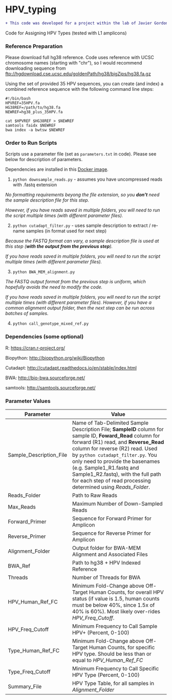 # HPV_typing

```diff
+ This code was developed for a project within the lab of Javier Gordon Ogembo.
```

Code for Assigning HPV Types (tested with L1 amplicons)

### Reference Preparation ###

Please download full hg38 reference.  Code uses reference with UCSC chromosome names (starting with "chr"), so I would recommend downloading sequence from ftp://hgdownload.cse.ucsc.edu/goldenPath/hg38/bigZips/hg38.fa.gz

Using the set of provided 35 HPV sequences, you can create (and index) a combined reference sequence with the following command line steps:

```
#!/bin/bash
HPVREF=35HPV.fa
HG38REF=/path/to/hg38.fa
NEWREF=hg38_plus_35HPV.fa

cat $HPVREF $HG38REF > $NEWREF
samtools faidx $NEWREF
bwa index -a bwtsw $NEWREF
```

### Order to Run Scripts ###

Scripts use a parameter file (set as `parameters.txt` in code).  Please see below for description of parameters.

Dependencies are installed in this [Docker image](https://hub.docker.com/r/cwarden45/hpv-project/).

1) `python downsample_reads.py` - assumes you have uncompressed reads with .fastq extension

*No formatting requirements beyong the file extension, so you **don't** need the sample description file for this step.*

*However, if you have reads saved in multiple folders, you will need to run the script multiple times (with different parameter files).*

2) `python cutadapt_filter.py` - uses sample description to extract / re-name samples (in format used for next step)

*Because the FASTQ format can vary, a sample description file is used at this step (**with the output from the previous step**).*

*If you have reads saved in multiple folders, you will need to run the script multiple times (with different parameter files).*

3) `python BWA_MEM_alignment.py`

*The FASTQ output format from the previous step is uniform, which hopefully avoids the need to modify the code.*

*If you have reads saved in multiple folders, you will need to run the script multiple times (with different parameter files).  However, if you have a common alignment output folder, then the next step can be run across batches of samples.*

4) `python call_genotype_mixed_ref.py`

### Dependencies (some optional) ###

R: https://cran.r-project.org/

Biopython: http://biopython.org/wiki/Biopython

Cutadapt: http://cutadapt.readthedocs.io/en/stable/index.html

BWA: http://bio-bwa.sourceforge.net/

samtools: http://samtools.sourceforge.net/


### Parameter Values ###
| Parameter | Value|
|---|---|
|Sample_Description_File|Name of Tab-Delimited Sample Description File; **SampleID** column for sample ID, **Foward_Read** column for forward (R1) read, and **Reverse_Read** column for reverse (R2) read.  Used by `python cutadapt_filter.py`.  You only need to provide the basenames (e.g. Sample1_R1.fastq and Sample1_R2.fastq), with the full path for each step of read processing determined using *Reads_Folder*.|
|Reads_Folder|Path to Raw Reads|
|Max_Reads|Maximum Number of Down-Sampled Reads|
|Forward_Primer|Sequence for Forward Primer for Amplicon|
|Reverse_Primer|Sequence for Reverse Primer for Amplicon|
|Alignment_Folder|Output folder for BWA-MEM Alignment and Associated Files|
|BWA_Ref|Path to hg38 + HPV Indexed Reference|
|Threads|Number of Threads for BWA|
|HPV_Human_Ref_FC|Minimum Fold-Change above Off-Target Human Counts, for overall HPV status (if value is 1.5, human counts must be below 40%, since 1.5x of 40% is 60%).  Most likely over-rides *HPV_Freq_Cutoff*.|
|HPV_Freq_Cutoff|Minimum Frequency to Call Sample HPV+ (Percent, 0-100)|
|Type_Human_Ref_FC|Minimum Fold-Change above Off-Target Human Counts, for specific HPV type.  Should be less than or equal to *HPV_Human_Ref_FC*|
|Type_Freq_Cutoff|Minimum Frequency to Call Specific HPV Type (Percent, 0-100)|
|Summary_File|HPV Type Table, for all samples in *Alignment_Folder*|
